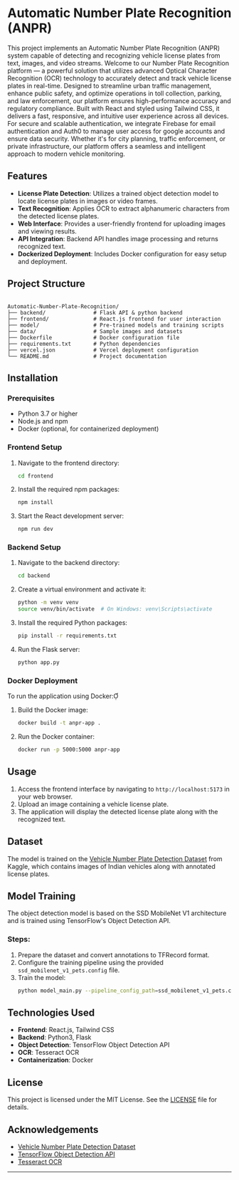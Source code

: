 # Automatic Number Plate Recognition (ANPR)

This project implements an Automatic Number Plate Recognition (ANPR) system capable of detecting and recognizing vehicle license plates from text, images, and video streams.
Welcome to our Number Plate Recognition platform — a powerful solution that utilizes advanced Optical Character Recognition (OCR) technology to accurately detect and track vehicle license plates in real-time. Designed to streamline urban traffic management, enhance public safety, and optimize operations in toll collection, parking, and law enforcement, our platform ensures high-performance accuracy and regulatory compliance. Built with React and styled using Tailwind CSS, it delivers a fast, responsive, and intuitive user experience across all devices. For secure and scalable authentication, we integrate Firebase for email authentication and Auth0 to manage user access for google accounts and ensure data security. Whether it's for city planning, traffic enforcement, or private infrastructure, our platform offers a seamless and intelligent approach to modern vehicle monitoring.

## Features

- **License Plate Detection**: Utilizes a trained object detection model to locate license plates in images or video frames.
- **Text Recognition**: Applies OCR to extract alphanumeric characters from the detected license plates.
- **Web Interface**: Provides a user-friendly frontend for uploading images and viewing results.
- **API Integration**: Backend API handles image processing and returns recognized text.
- **Dockerized Deployment**: Includes Docker configuration for easy setup and deployment.

## Project Structure

```

Automatic-Number-Plate-Recognition/
├── backend/               # Flask API & python backend
├── frontend/              # React.js frontend for user interaction
├── model/                 # Pre-trained models and training scripts
├── data/                  # Sample images and datasets
├── Dockerfile             # Docker configuration file
├── requirements.txt       # Python dependencies
├── vercel.json            # Vercel deployment configuration
└── README.md              # Project documentation
```


## Installation

### Prerequisites

- Python 3.7 or higher
- Node.js and npm
- Docker (optional, for containerized deployment)


### Frontend Setup

1. Navigate to the frontend directory:
   ```bash
   cd frontend
   ```

2. Install the required npm packages:
   ```bash
   npm install
   ```

3. Start the React development server:
   ```bash
   npm run dev
   ```


### Backend Setup

1. Navigate to the backend directory:
   ```bash
   cd backend
   ```

2. Create a virtual environment and activate it:
   ```bash
   python -m venv venv
   source venv/bin/activate  # On Windows: venv\Scripts\activate
   ```

3. Install the required Python packages:
   ```bash
   pip install -r requirements.txt
   ```

4. Run the Flask server:
   ```bash
   python app.py
   ```


### Docker Deployment

To run the application using Docker:

1. Build the Docker image:
   ```bash
   docker build -t anpr-app .
   ```

2. Run the Docker container:
   ```bash
   docker run -p 5000:5000 anpr-app
   ```

   
## Usage

1. Access the frontend interface by navigating to `http://localhost:5173` in your web browser.
2. Upload an image containing a vehicle license plate.
3. The application will display the detected license plate along with the recognized text.

## Dataset

The model is trained on the [Vehicle Number Plate Detection Dataset](https://www.kaggle.com/dataturks/vehicle-number-plate-detection) from Kaggle, which contains images of Indian vehicles along with annotated license plates.

## Model Training

The object detection model is based on the SSD MobileNet V1 architecture and is trained using TensorFlow's Object Detection API.

### Steps:

1. Prepare the dataset and convert annotations to TFRecord format.
2. Configure the training pipeline using the provided `ssd_mobilenet_v1_pets.config` file.
3. Train the model:
   ```bash
   python model_main.py --pipeline_config_path=ssd_mobilenet_v1_pets.config --model_dir=training/ --alsologtostderr
   ```


## Technologies Used

- **Frontend**: React.js, Tailwind CSS
- **Backend**: Python3, Flask
- **Object Detection**: TensorFlow Object Detection API
- **OCR**: Tesseract OCR
- **Containerization**: Docker


## License

This project is licensed under the MIT License. See the [LICENSE](LICENSE) file for details.

## Acknowledgements

- [Vehicle Number Plate Detection Dataset](https://www.kaggle.com/dataturks/vehicle-number-plate-detection)
- [TensorFlow Object Detection API](https://github.com/tensorflow/models/tree/master/research/object_detection)
- [Tesseract OCR](https://github.com/tesseract-ocr/tesseract)

---
